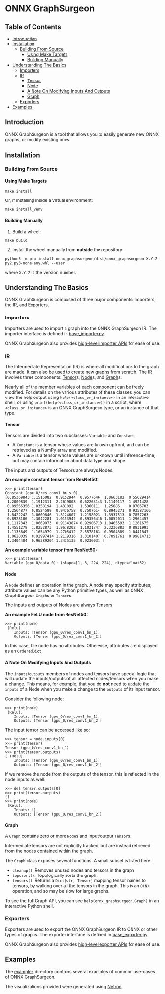 # ONNX GraphSurgeon


## Table of Contents

- [Introduction](#introduction)
- [Installation](#installation)
    - [Building From Source](#building-from-source)
        - [Using Make Targets](#using-make-targets)
        - [Building Manually](#building-manually)
- [Understanding The Basics](#understanding-the-basics)
    - [Importers](#importers)
    - [IR](#ir)
        - [Tensor](#tensor)
        - [Node](#node)
        - [A Note On Modifying Inputs And Outputs](#a-note-on-modifying-inputs-and-outputs)
        - [Graph](#graph)
    - [Exporters](#exporters)
- [Examples](#examples)

## Introduction

ONNX GraphSurgeon is a tool that allows you to easily generate new ONNX graphs, or modify existing ones.


## Installation

### Building From Source

#### Using Make Targets
```
make install
```
Or, if installing inside a virtual environment:
```
make install_venv
```

#### Building Manually

1. Build a wheel:
```
make build
```

2. Install the wheel manually from **outside** the repository:
```
python3 -m pip install onnx_graphsurgeon/dist/onnx_graphsurgeon-X.Y.Z-py2.py3-none-any.whl --user
```
where `X.Y.Z` is the version number.


## Understanding The Basics

ONNX GraphSurgeon is composed of three major components: Importers, the IR, and Exporters.

### Importers

Importers are used to import a graph into the ONNX GraphSurgeon IR.
The importer interface is defined in [base_importer.py](./onnx_graphsurgeon/importers/base_importer.py).

ONNX GraphSurgeon also provides [high-level importer APIs](./onnx_graphsurgeon/api/api.py) for ease of use.

### IR

The Intermediate Representation (IR) is where all modifications to the graph are made. It can also be used to
create new graphs from scratch. The IR involves three components: [Tensor](./onnx_graphsurgeon/ir/tensor.py)s,
[Node](./onnx_graphsurgeon/ir/node.py)s, and [Graph](./onnx_graphsurgeon/ir/graph.py)s.

Nearly all of the member variables of each component can be freely modified. For details on the various
attributes of these classes, you can view the help output using `help(<class_or_instance>)` in an
interactive shell, or using `print(help(<class_or_instance>))` in a script, where `<class_or_instance>`
is an ONNX GraphSurgeon type, or an instance of that type.

#### Tensor

Tensors are divided into two subclasses: `Variable` and `Constant`.

- A `Constant` is a tensor whose values are known upfront, and can be retrieved as a NumPy array and modified.
- A `Variable` is a tensor whose values are unknown until inference-time, but may contain information about data type and shape.

The inputs and outputs of Tensors are always Nodes.

**An example constant tensor from ResNet50:**
```
>>> print(tensor)
Constant (gpu_0/res_conv1_bn_s_0)
[0.85369843 1.1515082  0.9152944  0.9577646  1.0663182  0.55629414
 1.2009839  1.1912311  2.2619808  0.62263143 1.1149117  1.4921428
 0.89566356 1.0358194  1.431092   1.5360111  1.25086    0.8706703
 1.2564877  0.8524589  0.9436758  0.7507614  0.8945271  0.93587166
 1.8422242  3.0609846  1.3124607  1.2158023  1.3937513  0.7857263
 0.8928106  1.3042281  1.0153942  0.89356416 1.0052011  1.2964457
 1.1117343  1.0669073  0.91343874 0.92906713 1.0465593  1.1261675
 1.4551278  1.8252873  1.9678202  1.1031747  2.3236883  0.8831993
 1.1133649  1.1654979  1.2705412  2.5578163  0.9504889  1.0441847
 1.0620039  0.92997414 1.2119316  1.3101407  0.7091761  0.99814713
 1.3404484  0.96389204 1.3435135  0.9236031 ]
```

**An example variable tensor from ResNet50:**
```
>>> print(tensor)
Variable (gpu_0/data_0): (shape=[1, 3, 224, 224], dtype=float32)
```


#### Node

A `Node` defines an operation in the graph. A node may specify attributes; attribute values can be any
Python primitive types, as well as ONNX GraphSurgeon `Graph`s or `Tensor`s

The inputs and outputs of Nodes are always Tensors

**An example ReLU node from ResNet50:**
```
>>> print(node)
 (Relu)
    Inputs: [Tensor (gpu_0/res_conv1_bn_1)]
    Outputs: [Tensor (gpu_0/res_conv1_bn_2)]
```

In this case, the node has no attributes. Otherwise, attributes are displayed as an `OrderedDict`.


#### A Note On Modifying Inputs And Outputs

The `inputs`/`outputs` members of nodes and tensors have special logic that will update the inputs/outputs of all
affected nodes/tensors when you make a change. This means, for example, that you do **not** need to update the `inputs`
of a Node when you make a change to the `outputs` of its input tensor.

Consider the following node:
```
>>> print(node)
 (Relu).
    Inputs: [Tensor (gpu_0/res_conv1_bn_1)]
    Outputs: [Tensor (gpu_0/res_conv1_bn_2)]
```

The input tensor can be accessed like so:
```
>>> tensor = node.inputs[0]
>>> print(tensor)
Tensor (gpu_0/res_conv1_bn_1)
>>> print(tensor.outputs)
[ (Relu).
	Inputs: [Tensor (gpu_0/res_conv1_bn_1)]
	Outputs: [Tensor (gpu_0/res_conv1_bn_2)]
```

If we remove the node from the outputs of the tensor, this is reflected in the node inputs as well:
```
>>> del tensor.outputs[0]
>>> print(tensor.outputs)
[]
>>> print(node)
 (Relu).
    Inputs: []
    Outputs: [Tensor (gpu_0/res_conv1_bn_2)]
```


#### Graph

A `Graph` contains zero or more `Node`s and input/output `Tensor`s.

Intermediate tensors are not explicitly tracked, but are instead retrieved from the nodes contained within the graph.

The `Graph` class exposes several functions. A small subset is listed here:

- `cleanup()`: Removes unused nodes and tensors in the graph
- `toposort()`: Topologically sorts the graph.
- `tensors()`: Returns a `Dict[str, Tensor]` mapping tensor names to tensors, by walking over all the tensors in the graph.
    This is an `O(N)` operation, and so may be slow for large graphs.

To see the full Graph API, you can see `help(onnx_graphsurgeon.Graph)` in an interactive Python shell.

### Exporters

Exporters are used to export the ONNX GraphSurgeon IR to ONNX or other types of graphs.
The exporter interface is defined in [base_exporter.py](./onnx_graphsurgeon/exporters/base_exporter.py).

ONNX GraphSurgeon also provides [high-level exporter APIs](./onnx_graphsurgeon/api/api.py) for ease of use.


## Examples

The [examples](./examples) directory contains several examples of common use-cases of ONNX GraphSurgeon.

The visualizations provided were generated using [Netron](https://github.com/lutzroeder/netron).
